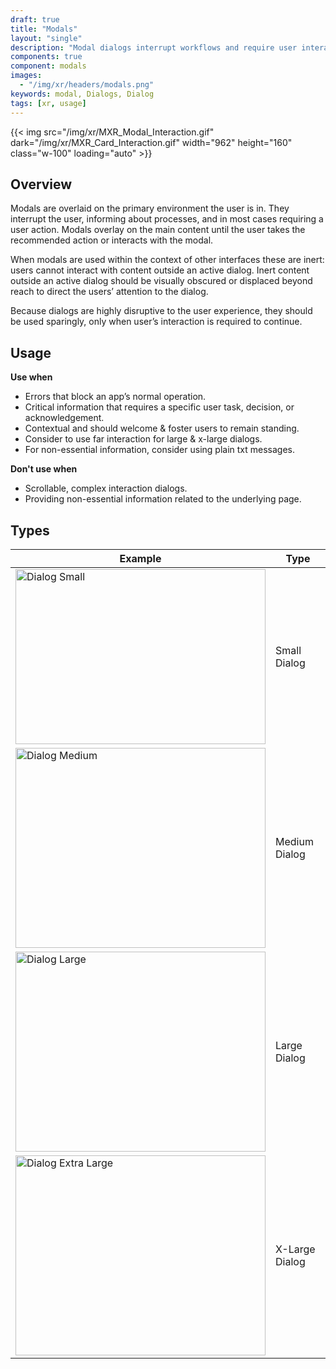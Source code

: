```yaml
---
draft: true
title: "Modals"
layout: "single"
description: "Modal dialogs interrupt workflows and require user interaction."
components: true
component: modals
images:
  - "/img/xr/headers/modals.png"
keywords: modal, Dialogs, Dialog
tags: [xr, usage]
---
```


{{< img src="/img/xr/MXR_Modal_Interaction.gif" dark="/img/xr/MXR_Card_Interaction.gif" width="962" height="160" class="w-100" loading="auto" >}}

## Overview

Modals are overlaid on the primary environment the user is in. They interrupt the user, informing about processes, and in most cases requiring a user action. Modals overlay on the main content until the user takes the recommended action or interacts with the modal.

When modals are used within the context of other interfaces these are inert: users cannot interact with content outside an active dialog. Inert content outside an active dialog should be visually obscured or displaced beyond reach to direct the users’ attention to the dialog.

Because dialogs are highly disruptive to the user experience, they should be used sparingly, only when user’s interaction is required to continue.

## Usage

**Use when**

- Errors that block an app’s normal operation.
- Critical information that requires a specific user task, decision, or acknowledgement.
- Contextual and should welcome & foster users to remain standing.
- Consider to use far interaction for large & x-large dialogs.
- For non-essential information, consider using plain txt messages.


**Don't use when**

- Scrollable, complex interaction dialogs.
- Providing non-essential information related to the underlying page.


## Types

<table class="table table-bordered">
  <thead class="thead-light">
    <tr>
      <th>Example</th>
      <th>Type </th>
    </tr>
  </thead>
  <tbody>
    <tr>
      <td><img src="/img/xr/Modals_Dialog_Small.png" alt="Dialog Small" width="400"height="280"></td>
      <td>Small Dialog</td>
    </tr>
    <tr>
      <td><img src="/img/xr/Modals_Dialog_Medium.png" alt="Dialog Medium" width="400"height="320"></td>
      <td>Medium Dialog</td>
    </tr>
    <tr>
      <td><img src="/img/xr/Modals_Dialog_Large.png" alt="Dialog Large" width="400"height="320"></td>
      <td>Large Dialog</td>
    </tr>
      <tr>
      <td><img src="/img/xr/Modals_Dialog_XLarge.png" alt="Dialog Extra Large" width="400"height="320"></td>
      <td>X-Large Dialog</td>
    </tr>
  </tbody>
</table>

